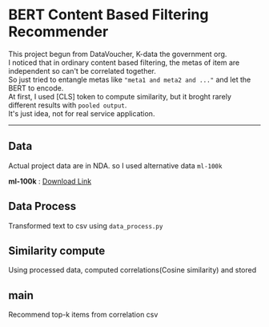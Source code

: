 # BERT Content Based Filtering Recommender
This project begun from DataVoucher, K-data the government org.  
I noticed that in ordinary content based filtering, the metas of item are independent so can't be correlated together.  
So just tried to entangle metas like `"meta1 and meta2 and ..."` and let the BERT to encode.  
At first, I used [CLS] token to compute similarity, but it broght rarely different results with `pooled output`.  
It's just idea, not for real service application.

--- 
## Data
Actual project data are in NDA. so I used alternative data `ml-100k`

**ml-100k** : [Download Link](https://grouplens.org/datasets/movielens/100k/)

## Data Process
Transformed text to csv using `data_process.py`

## Similarity compute
Using processed data, computed correlations(Cosine similarity) and stored

## main
Recommend top-k items from correlation csv
